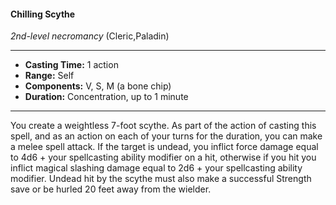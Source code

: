 #### Chilling Scythe
*2nd-level necromancy* (Cleric,Paladin)
___
- **Casting Time:** 1 action
- **Range:** Self
- **Components:** V, S, M (a bone chip)
- **Duration:** Concentration, up to 1 minute
---
You create a weightless 7-foot scythe. As part of the
action of casting this spell, and as an action on each
of your turns for the duration, you can make a
melee spell attack. If the target is undead, you
inflict force damage equal to 4d6 + your spellcasting
ability modifier on a hit, otherwise if you hit you
inflict magical slashing damage equal to 2d6 + your
spellcasting ability modifier. Undead hit by the
scythe must also make a successful Strength save or
be hurled 20 feet away from the wielder.
